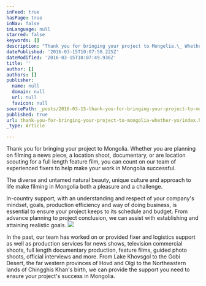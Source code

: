 ```yaml
---
inFeed: true
hasPage: true
inNav: false
inLanguage: null
starred: false
keywords: []
description: "Thank you for bringing your project to Mongolia.\_ Whether you are planning on filming a news piece, a location shoot, documentary, or are location scouting for a full length feature film, you can count on our team of experienced fixers to help make your work in Mongolia successful. \_"
datePublished: '2016-03-15T10:07:58.225Z'
dateModified: '2016-03-15T10:07:49.936Z'
title: ''
author: []
authors: []
publisher:
  name: null
  domain: null
  url: null
  favicon: null
sourcePath: _posts/2016-03-15-thank-you-for-bringing-your-project-to-mongolia-whether-yo.md
published: true
url: thank-you-for-bringing-your-project-to-mongolia-whether-yo/index.html
_type: Article

---
```

Thank you for bringing your project to Mongolia.  Whether you are planning on filming a news piece, a location shoot, documentary, or are location scouting for a full length feature film, you can count on our team of experienced fixers to help make your work in Mongolia successful.  

The diverse and untamed natural beauty, unique culture and approach to life make filming in Mongolia both a pleasure and a challenge.  

In-country support, with an understanding and respect of your company's mindset, goals, production efficiency and way of doing business, is essential to ensure your project keeps to its schedule and budget.  From advance planning to project conclusion, we can assist with establishing and attaining realistic goals.
![](https://the-grid-user-content.s3-us-west-2.amazonaws.com/005ccbbc-b33f-42b8-a48a-bd557b842fa8.jpg)

In the past, our team has worked on or provided fixer and logistics support as well as production services for news shows, television commercial shoots, full length documentary production, feature films, guided photo shoots, official interviews and more.  From Lake Khovsgol to the Gobi Desert, the far western provinces of Hovd and Olgi to the Northeastern lands of Chingghis Khan's birth, we can provide the support you need to ensure your project's success in Mongolia.
